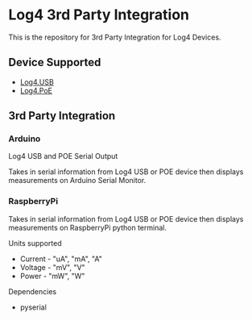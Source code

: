 # Log4 3rd Party Integration
This is the repository for 3rd Party Integration for Log4 Devices.

## Device Supported
 * [Log4.USB](https://www.tektyte.com/log4usb.html)  
 * [Log4.PoE](https://www.tektyte.com/log4poe.html) 

## 3rd Party Integration
### Arduino
Log4 USB and POE Serial Output

 Takes in serial information from Log4 USB or POE device then
 displays measurements on Arduino Serial Monitor.

### RaspberryPi
Takes in serial information from Log4 USB or POE device then
displays measurements on RaspberryPi python terminal.

Units supported

 * Current - "uA", "mA", "A"
 * Voltage - "mV", "V"
 * Power - "mW", "W"

Dependencies
 * pyserial
